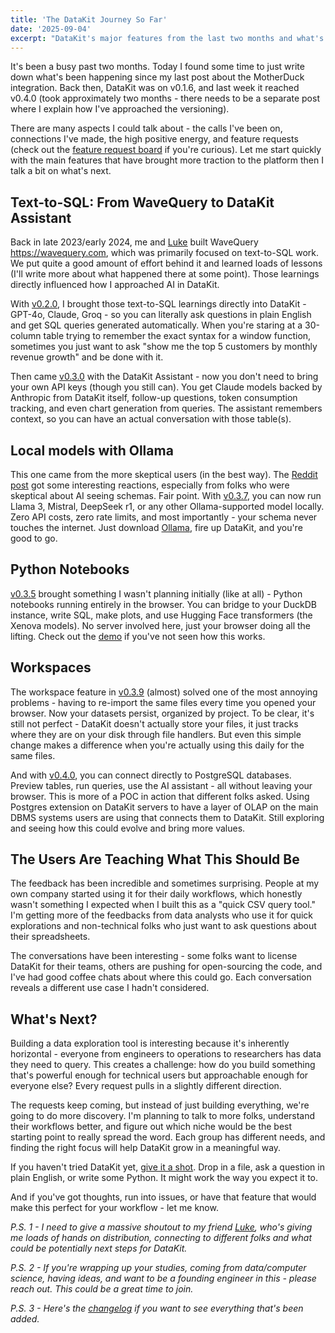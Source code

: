 ```yaml
---
title: 'The DataKit Journey So Far' 
date: '2025-09-04' 
excerpt: "DataKit's major features from the last two months and what's next."
---
```


It's been a busy past two months. Today I found some time to just write down what's been happening since my last post about the MotherDuck integration. Back then, DataKit was on v0.1.6, and last week it reached v0.4.0 (took approximately two months - there needs to be a separate post where I explain how I've approached the versioning).

There are many aspects I could talk about - the calls I've been on, connections I've made, the high positive energy, and feature requests (check out the [feature request board](https://datakit.canny.io/feature-requests) if you're curious). Let me start quickly with the main features that have brought more traction to the platform then I talk a bit on what's next.

## Text-to-SQL: From WaveQuery to DataKit Assistant

Back in late 2023/early 2024, me and [Luke](https://www.linkedin.com/in/luke-rynne-cullen) built WaveQuery https://wavequery.com, which was primarily focused on text-to-SQL work. We put quite a good amount of effort behind it and learned loads of lessons (I'll write more about what happened there at some point). Those learnings directly influenced how I approached AI in DataKit.

With [v0.2.0](https://datakit.canny.io/changelog/v020), I brought those text-to-SQL learnings directly into DataKit - GPT-4o, Claude, Groq - so you can literally ask questions in plain English and get SQL queries generated automatically. When you're staring at a 30-column table trying to remember the exact syntax for a window function, sometimes you just want to ask "show me the top 5 customers by monthly revenue growth" and be done with it.

Then came [v0.3.0](https://datakit.canny.io/changelog/v030) with the DataKit Assistant - now you don't need to bring your own API keys (though you still can). You get Claude models backed by Anthropic from DataKit itself, follow-up questions, token consumption tracking, and even chart generation from queries. The assistant remembers context, so you can have an actual conversation with those table(s).

## Local models with Ollama

This one came from the more skeptical users (in the best way). The [Reddit post](https://www.reddit.com/r/ollama/comments/1mp00lq/datakit_ollama_your_data_your_ai_your_way) got some interesting reactions, especially from folks who were skeptical about AI seeing schemas. Fair point. With [v0.3.7](https://datakit.canny.io/changelog/v037), you can now run Llama 3, Mistral, DeepSeek r1, or any other Ollama-supported model locally. Zero API costs, zero rate limits, and most importantly - your schema never touches the internet. Just download [Ollama](https://ollama.com/), fire up DataKit, and you're good to go. 

## Python Notebooks

[v0.3.5](https://datakit.canny.io/changelog/v035) brought something I wasn't planning initially (like at all) - Python notebooks running entirely in the browser. You can bridge to your DuckDB instance, write SQL, make plots, and use Hugging Face transformers (the Xenova models). No server involved here, just your browser doing all the lifting. Check out the [demo](https://youtu.be/m_I9rEyDzDw) if you've not seen how this works.

## Workspaces 

The workspace feature in [v0.3.9](https://datakit.canny.io/changelog/v039) (almost) solved one of the most annoying problems - having to re-import the same files every time you opened your browser. Now your datasets persist, organized by project. To be clear, it's still not perfect - DataKit doesn't actually store your files, it just tracks where they are on your disk through file handlers. But even this simple change makes a difference when you're actually using this daily for the same files.

And with [v0.4.0](https://datakit.canny.io/changelog/v040), you can connect directly to PostgreSQL databases. Preview tables, run queries, use the AI assistant - all without leaving your browser. This is more of a POC in action that different folks asked. Using Postgres extension on DataKit servers to have a layer of OLAP on the main DBMS systems users are using that connects them to DataKit. Still exploring and seeing how this could evolve and bring more values.

## The Users Are Teaching What This Should Be

The feedback has been incredible and sometimes surprising. People at my own company started using it for their daily workflows, which honestly wasn't something I expected when I built this as a "quick CSV query tool." I'm getting more of the feedbacks from data analysts who use it for quick explorations and non-technical folks who just want to ask questions about their spreadsheets.

The conversations have been interesting - some folks want to license DataKit for their teams, others are pushing for open-sourcing the code, and I've had good coffee chats about where this could go. Each conversation reveals a different use case I hadn't considered.

## What's Next?

Building a data exploration tool is interesting because it's inherently horizontal - everyone from engineers to operations to researchers has data they need to query. This creates a  challenge: how do you build something that's powerful enough for technical users but approachable enough for everyone else? Every request pulls in a slightly different direction.

The requests keep coming, but instead of just building everything, we're going to do more discovery. I'm planning to talk to more folks, understand their workflows better, and figure out which niche would be the best starting point to really spread the word. Each group has different needs, and finding the right focus will help DataKit grow in a meaningful way.

If you haven't tried DataKit yet, [give it a shot](https://datakit.page/). Drop in a file, ask a question in plain English, or write some Python. It might work the way you expect it to.

And if you've got thoughts, run into issues, or have that feature that would make this perfect for your workflow - let me know.


_P.S. 1 - I need to give a massive shoutout to my friend [Luke](https://www.linkedin.com/in/luke-rynne-cullen), who's giving me loads of hands on distribution, connecting to different folks and what could be potentially next steps for DataKit._

_P.S. 2 - If you're wrapping up your studies, coming from data/computer science, having ideas, and want to be a founding engineer in this - please reach out. This could be a great time to join._

_P.S. 3 - Here's the [changelog](https://datakit.canny.io/changelog) if you want to see everything that's been added._
